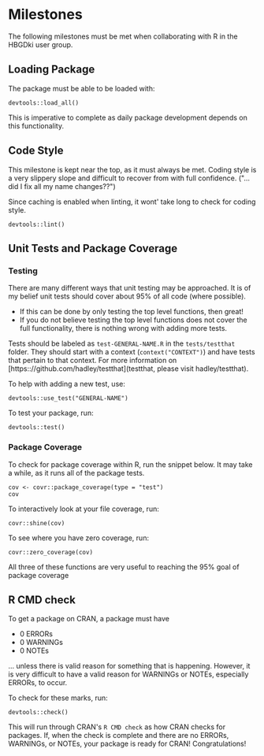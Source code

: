 # Milestones

The following milestones must be met when collaborating with R in the HBGDki user group.

## Loading Package

The package must be able to be loaded with:

```{r}
devtools::load_all()
```

This is imperative to complete as daily package development depends on this functionality.

## Code Style

This milestone is kept near the top, as it must always be met.  Coding style is a very slippery slope and difficult to recover from with full confidence.  ("... did I fix all my name changes??")

Since caching is enabled when linting, it wont' take long to check for coding style.

```{r}
devtools::lint()
```

## Unit Tests and Package Coverage

### Testing

There are many different ways that unit testing may be approached.  It is of my belief unit tests should cover about 95% of all code (where possible).  
* If this can be done by only testing the top level functions, then great!
* If you do not believe testing the top level functions does not cover the full functionality, there is nothing wrong with adding more tests.

Tests should be labeled as `test-GENERAL-NAME.R` in the `tests/testthat` folder.  They should start with a context (`context("CONTEXT")`) and have tests that pertain to that context.  For more information on [https:://github.com/hadley/testthat](testthat, please visit hadley/testthat).

To help with adding a new test, use:

```{r}
devtools::use_test("GENERAL-NAME")
```

To test your package, run:

```{r}
devtools::test()
```

### Package Coverage

To check for package coverage within R, run the snippet below.  It may take a while, as it runs all of the package tests.
```{r}
cov <- covr::package_coverage(type = "test")
cov
```

To interactively look at your file coverage, run:
```{r}
covr::shine(cov)
```

To see where you have zero coverage, run:
```{r}
covr::zero_coverage(cov)
```

All three of these functions are very useful to reaching the 95% goal of package coverage

## R CMD check

To get a package on CRAN, a package must have
* 0 ERRORs
* 0 WARNINGs
* 0 NOTEs

... unless there is valid reason for something that is happening.  However, it is very difficult to have a valid reason for WARNINGs or NOTEs, especially ERRORs, to occur.  

To check for these marks, run:
```{r}
devtools::check()
```

This will run through CRAN's `R CMD check` as how CRAN checks for packages.  If, when the check is complete and there are no ERRORs, WARNINGs, or NOTEs, your package is ready for CRAN! Congratulations!

